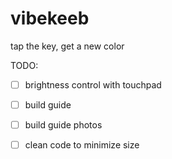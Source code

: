 # vibekeeb
tap the key, get a new color

TODO:  
- [ ] brightness control with touchpad  
- [ ] build guide 
- [ ] build guide photos 
- [ ] clean code to minimize size 



